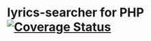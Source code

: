 # lyrics-searcher for PHP [![Coverage Status](https://coveralls.io/repos/github/094ikis09/lyrics-searcher/badge.svg?branch=main)](https://coveralls.io/github/094ikis09/lyrics-searcher?branch=main)